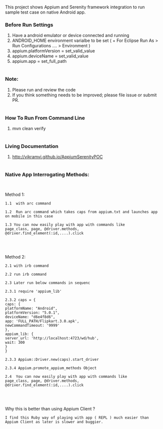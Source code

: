 This project shows Appium and Serenity framework integration to run sample test case on native Android app.

### Before Run Settings

1.  Have a android emulator or device connected and running
2.  ANDROID_HOME environment varialbe to be set ( + For Eclipse Run As > Run Configurations .... > Environment )
3.  appium.platformVersion  =  set_valid_value
4.  appium.deviceName  =  set_valid_value
5.  appium.app  =  set_full_path
<br><br>


### Note:

1. Please run and review the code
2. If you think something needs to be improved; please file issue or submit PR.
<br><br>


### How To Run From Command Line

1. mvn clean verify
<br><br>


### Living Documentation

1. http://vikramvi.github.io/AppiumSerenityPOC
<br><br>





###  Native App Interrogating Methods:
<br>

Method 1:

	1.1  with arc command

	1.2  Run arc command which takes caps from appium.txt and launches app on mobile in this case

	1.3 You can now easily play with app with commands like
	page_class, page, @driver.methods,  @driver.find_element(:id,....).click
<br><br>

Method 2:

	2.1 with irb command

	2.2 run irb command

	2.3 Later run below commands in sequenc

	2.3.1 require 'appium_lib'

	2.3.2 caps = {
	caps: {
	platformName: "Android",
	platformVersion: "5.0.1",
	deviceName: "d6e4f8d6",
	app: 'FULL_PATH/Flipkart.3.0.apk',
	newCommandTimeout: '9999'
	},
	appium_lib: {
	server_url: 'http://localhost:4723/wd/hub',
	wait: 300
	}
	}

	2.3.3 Appium::Driver.new(caps).start_driver

	2.3.4 Appium.promote_appium_methods Object

	2.4  You can now easily play with app with commands like
	page_class, page, @driver.methods,  @driver.find_element(:id,....).click
<br><br>


Why this is better than using Appium Client ?

	I find this Ruby way of playing with app ( REPL ) much easier than Appium Client as later is slower and buggier.
